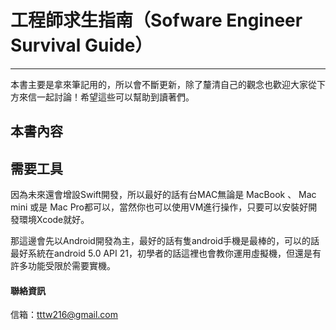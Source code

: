 # 工程師求生指南（Sofware Engineer Survival Guide）

---

本書主要是拿來筆記用的，所以會不斷更新，除了釐清自己的觀念也歡迎大家從下方來信一起討論！希望這些可以幫助到讀著們。

## 本書內容

## 需要工具

因為未來還會增設Swift開發，所以最好的話有台MAC無論是 MacBook 、 Mac mini 或是 Mac Pro都可以，當然你也可以使用VM進行操作，只要可以安裝好開發環境Xcode就好。

那這邊會先以Android開發為主，最好的話有隻android手機是最棒的，可以的話最好系統在android 5.0 API 21，初學者的話這裡也會教你運用虛擬機，但還是有許多功能受限於需要實機。

#### 聯絡資訊

信箱：tttw216@gmail.com

